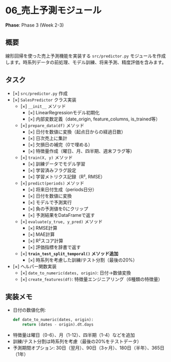 # 06_売上予測モジュール

**Phase**: Phase 3 (Week 2-3)

## 概要
線形回帰を使った売上予測機能を実装する `src/predictor.py` モジュールを作成します。時系列データの前処理、モデル訓練、将来予測、精度評価を含みます。

## タスク
- [×] `src/predictor.py` 作成
- [×] `SalesPredictor` クラス実装
  - [×] `__init__` メソッド
    - [×] LinearRegressionモデル初期化
    - [×] 内部変数定義（date_origin, feature_columns, is_trained等）
  - [×] `prepare_data(df)` メソッド
    - [×] 日付を数値に変換（起点日からの経過日数）
    - [×] 日次売上に集計
    - [×] 欠損日の補完（0で埋める）
    - [×] 特徴量作成（曜日、月、四半期、週末フラグ等）
  - [×] `train(X, y)` メソッド
    - [×] 訓練データでモデル学習
    - [×] 学習済みフラグ設定
    - [×] 学習メトリクス記録（R², RMSE）
  - [×] `predict(periods)` メソッド
    - [×] 将来日付生成（periods日分）
    - [×] 日付を数値に変換
    - [×] モデルで予測実行
    - [×] 負の予測値を0にクリップ
    - [×] 予測結果をDataFrameで返す
  - [×] `evaluate(y_true, y_pred)` メソッド
    - [×] RMSE計算
    - [×] MAE計算
    - [×] R²スコア計算
    - [×] 評価指標を辞書で返す
  - [×] **`train_test_split_temporal()` メソッド追加**
    - [×] 時系列を考慮した訓練/テスト分割（最後の20%）
- [×] ヘルパー関数実装
  - [×] `date_to_numeric(dates, origin)`: 日付→数値変換
  - [×] `create_features(df)`: 特徴量エンジニアリング（6種類の特徴量）

## 実装メモ
- 日付の数値化例:
  ```python
  def date_to_numeric(dates, origin):
      return (dates - origin).dt.days
  ```
- 特徴量は曜日（0-6）、月（1-12）、四半期（1-4）などを追加
- 訓練/テスト分割は時系列を考慮（最後の20%をテストデータ）
- 予測期間オプション: 30日（翌月）、90日（3ヶ月）、180日（半年）、365日（1年）
